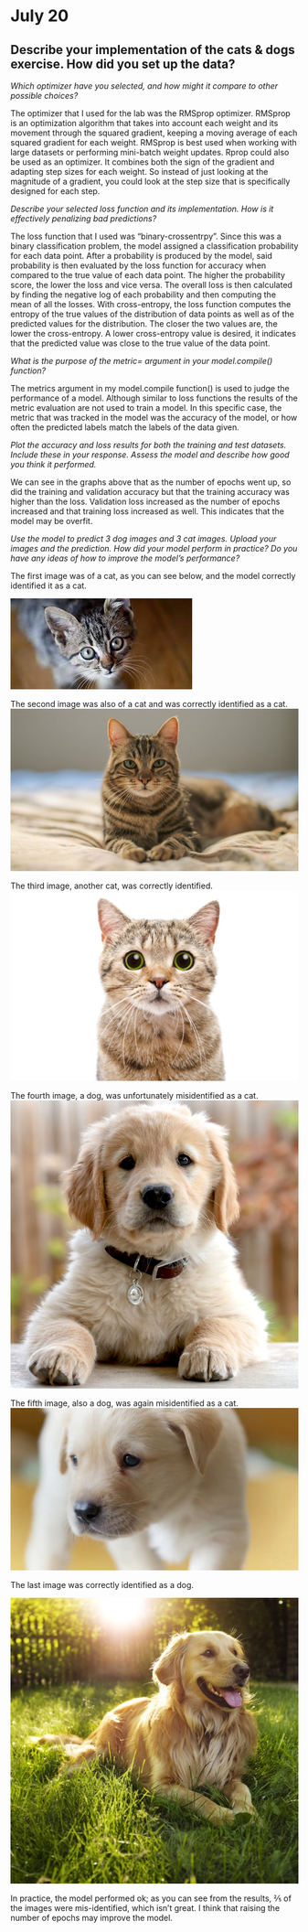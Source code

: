 # July 20

## Describe your implementation of the cats & dogs exercise. How did you set up the data?
*Which optimizer have you selected, and how might it compare to other possible choices?*

The optimizer that I used for the lab was the RMSprop optimizer. RMSprop is an optimization algorithm that takes into account each weight and its movement through the squared gradient, keeping a moving average of each squared gradient for each weight. RMSprop is best used when working with large datasets or performing mini-batch weight updates. Rprop could also be used as an optimizer. It combines both the sign of the gradient and adapting step sizes for each weight. So instead of just looking at the magnitude of a gradient, you could look at the step size that is specifically designed for each step.

*Describe your selected loss function and its implementation. How is it effectively penalizing bad predictions?*

The loss function that I used was “binary-crossentrpy”.  Since this was a binary classification problem, the model assigned a classification probability for each data point. After a probability is produced by the model, said probability is then evaluated by the loss function for accuracy when compared to the true value of each data point. The higher the probability score, the lower the loss and vice versa. The overall loss is then calculated by finding the negative log of each probability and then computing the mean of all the losses. With cross-entropy, the loss function computes the entropy of the true values of the distribution of data points as well as of the predicted values for the distribution. The closer the two values are, the lower the cross-entropy. A lower cross-entropy value is desired, it indicates that the predicted value was close to the true value of the data point.

*What is the purpose of the metric= argument in your model.compile() function?*

The metrics argument in my model.compile function() is used to judge the performance of a model. Although similar to loss functions the results of the metric evaluation are not used to train a model. In this specific case, the metric that was tracked in the model was the accuracy of the model, or how often the predicted labels match the labels of the data given.


*Plot the accuracy and loss results for both the training and test datasets. Include these in your response. Assess the model and describe how good you think it performed.*

We can see in the graphs above that as the number of epochs went up, so did the training and validation accuracy but that the training accuracy was higher than the loss. Validation loss increased as the number of epochs increased and that training loss increased as well. This indicates that the model may be overfit. 

*Use the model to predict 3 dog images and 3 cat images. Upload your images and the prediction. How did your model perform in practice? Do you have any ideas of how to improve the model’s performance?*

The first image was of a cat, as you can see below, and the model correctly identified it as a cat.

![](cat.jpeg)

The second image was also of a cat and was correctly identified as a cat.
![](cat2.jpeg)

The third image, another cat, was correctly identified.
![](cat3.jpeg)

The fourth image, a dog, was unfortunately misidentified as a cat.
![](golder-retriever-puppy.jpeg)

The fifth image, also a dog, was again misidentified as a cat.
![](maxresdefault.jpeg)

The last image was correctly identified as a dog.

![](retriever.jpeg)

In practice, the model performed ok; as you can see from the results, ⅖ of the images were mis-identified, which isn’t great. I think that raising the number of epochs may improve the model. 
